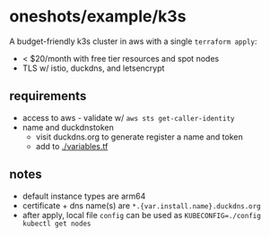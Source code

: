# oneshots/example/k3s

A budget-friendly k3s cluster in aws with a single `terraform apply`:

- < $20/month with free tier resources and spot nodes
- TLS w/ istio, duckdns, and letsencrypt

## requirements

- access to aws - validate w/ `aws sts get-caller-identity`
- name and duckdnstoken
  - visit duckdns.org to generate register a name and token
  - add to [./variables.tf](./variables.tf)

## notes

- default instance types are arm64
- certificate + dns name(s) are `*.{var.install.name}.duckdns.org`
- after apply, local file `config` can be used as `KUBECONFIG=./config kubectl get nodes`

